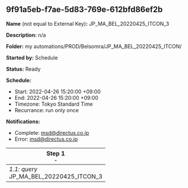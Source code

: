 ## 9f91a5eb-f7ae-5d83-769e-612bfd86ef2b

**Name** (not equal to External Key)**:** JP_MA_BEL_20220425_ITCON_3 


**Description:** n/a

**Folder:** my automations/PROD/Belsomra/JP_MA_BEL_20220425_ITCON/

**Started by:** Schedule

**Status:** Ready

**Schedule:**

* Start: 2022-04-26 15:20:00 +09:00
* End: 2022-04-26 15:20:00 +09:00
* Timezone: Tokyo Standard Time
* Recurrance: run only once

**Notifications:**

* Complete: msd@directus.co.jp
* Error: msd@directus.co.jp

| Step 1<br>_<small>-</small>_ |
| --- |
| _1.1: query_<br>JP_MA_BEL_20220425_ITCON_3 |
